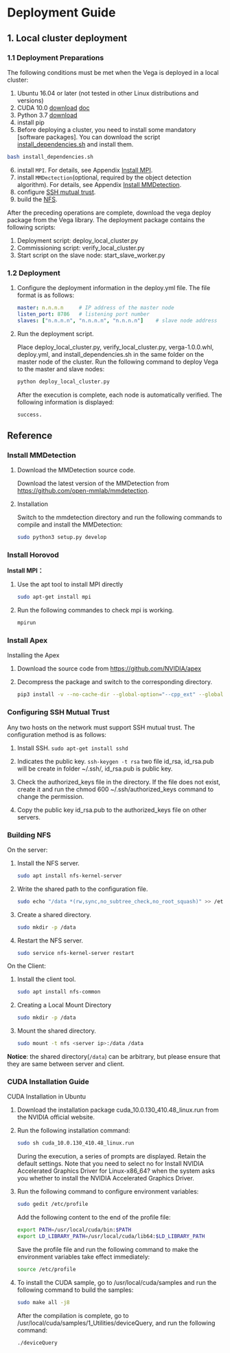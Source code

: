 # Deployment Guide

## 1. Local cluster deployment

### 1.1 Deployment Preparations

The following conditions must be met when the Vega is deployed in a local cluster:

1. Ubuntu 16.04 or later (not tested in other Linux distributions and versions)
2. CUDA 10.0 [download](https://developer.nvidia.com/cuda-10.0-download-archive) [doc](https://docs.nvidia.com/cuda/archive/10.0/)
3. Python 3.7 [download](https://www.python.org/downloads/release/python-376/)
4. install pip
5. Before deploying a cluster, you need to install some mandatory [software packages]. You can download the script [install_dependencies.sh](../../../deploy/install_dependencies.sh) and install them.

```bash
bash install_dependencies.sh
```
6. install `MPI`. For details, see Appendix  [Install MPI](#MPI).
7. install `MMDectection`(optional, required by the object detection algorithm). For details, see Appendix [Install MMDetection](#mmdetection).
8. configure [SSH mutual trust](#ssh).
9. build the [NFS](#nfs).

After the preceding operations are complete, download the vega deploy package from the Vega library. The deployment package contains the following scripts:

1. Deployment script: deploy_local_cluster.py
2. Commissioning script: verify_local_cluster.py
3. Start script on the slave node: start_slave_worker.py

### 1.2 Deployment

1. Configure the deployment information in the deploy.yml file. The file format is as follows:

    ```yaml
    master: n.n.n.n     # IP address of the master node
    listen_port: 8786   # listening port number
    slaves: ["n.n.n.n", "n.n.n.n", "n.n.n.n"]    # slave node address
    ```

2. Run the deployment script.

    Place deploy_local_cluster.py, verify_local_cluster.py, verga-1.0.0.whl, deploy.yml, and install_dependencies.sh in the same folder on the master node of the cluster. Run the following command to deploy Vega to the master and slave nodes:

    ```bash
    python deploy_local_cluster.py
    ```

    After the execution is complete, each node is automatically verified. The following information is displayed:

    ```text
    success.
    ```

## Reference

### <span id="mmdetection"> Install MMDetection </span>

1. Download the MMDetection source code.

    Download the latest version of the MMDetection from <https://github.com/open-mmlab/mmdetection>.

2. Installation

    Switch to the mmdetection directory and run the following commands to compile and install the MMDetection:

    ```bash
    sudo python3 setup.py develop
    ```

### <span id="Horovod"> Install Horovod</span>


**Install MPI：**
1. Use the apt tool to install MPI directly

    ```bash
    sudo apt-get install mpi
    ```

2. Run the following commandes to check mpi is working.

    ```bash
    mpirun
    ```

### Install Apex

Installing the Apex

1. Download the source code from <https://github.com/NVIDIA/apex>

2. Decompress the package and switch to the corresponding directory.

   ```bash
   pip3 install -v --no-cache-dir --global-option="--cpp_ext" --global-option="--cuda_ext" ./
   ```

### <span id="ssh"> Configuring SSH Mutual Trust </span>

Any two hosts on the network must support SSH mutual trust. The configuration method is as follows:

1. Install SSH.
    `sudo apt-get install sshd`

2. Indicates the public key.
    `ssh-keygen -t rsa` two file id_rsa, id_rsa.pub will be create in folder ~/.ssh/, id_rsa.pub is public key.

3. Check the authorized_keys file in the directory. If the file does not exist, create it and run the chmod 600 ~/.ssh/authorized_keys command to change the permission.

4. Copy the public key id_rsa.pub to the authorized_keys file on other servers.

### <span id="nfs"> Building NFS </span>

On the server:

1. Install the NFS server.

    ```bash
    sudo apt install nfs-kernel-server
    ```

2. Write the shared path to the configuration file.

    ```bash
    sudo echo "/data *(rw,sync,no_subtree_check,no_root_squash)" >> /etc/exports
    ```

3. Create a shared directory.

    ```bash
    sudo mkdir -p /data
    ```

4. Restart the NFS server.

    ```bash
    sudo service nfs-kernel-server restart
    ```

On the Client:

1. Install the client tool.

    ```bash
    sudo apt install nfs-common
    ```

2. Creating a Local Mount Directory

    ```bash
    sudo mkdir -p /data
    ```

3. Mount the shared directory.

    ```bash
    sudo mount -t nfs <server ip>:/data /data
    ```
**Notice**: the shared directory(`/data`) can be arbitrary, but please ensure that they are same between server and client.
### CUDA Installation Guide

CUDA Installation in Ubuntu

1. Download the installation package cuda_10.0.130_410.48_linux.run from the NVIDIA official website.

2. Run the following installation command:

    ```bash
    sudo sh cuda_10.0.130_410.48_linux.run
    ```

    During the execution, a series of prompts are displayed. Retain the default settings. Note that you need to select no for Install NVIDIA Accelerated Graphics Driver for Linux-x86_64? when the system asks you whether to install the NVIDIA Accelerated Graphics Driver.

3. Run the following command to configure environment variables:

    ```bash
    sudo gedit /etc/profile
    ```

    Add the following content to the end of the profile file:

    ```bash
    export PATH=/usr/local/cuda/bin:$PATH
    export LD_LIBRARY_PATH=/usr/local/cuda/lib64:$LD_LIBRARY_PATH
    ```

    Save the profile file and run the following command to make the environment variables take effect immediately:

    ```bash
    source /etc/profile
    ```

4. To install the CUDA sample, go to /usr/local/cuda/samples and run the following command to build the samples:

    ```bash
    sudo make all -j8
    ```

    After the compilation is complete, go to /usr/local/cuda/samples/1_Utilities/deviceQuery, and run the following command:

    ```bash
    ./deviceQuery
    ```
